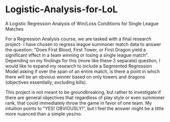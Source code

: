 # Logistic-Analysis-for-LoL
A Logistic Regression Analysis of Win/Loss Conditions for Single League Matches

For a Regression Analysis course, we are tasked with a final research project- I have chosen to regress league summoner match data to answer the question: "Does First Blood, First Tower, or First Dragon yield a significant effect in a team winning or losing a single league match". Depending on my findings for this (more like these 3 separate) question, I would like to expand my research to include a Segmented Regression Model asking if over the span of an entire match, is there a point in which there will be an obvious winner based on only towers and dragons (objectives essentially, excluding kills). 

This project is not meant to be groundbreaking, but rather to investigate if there are general objectives that regardless of play style or even summoner rank, that could immediately throw the game in favor of one team. My intuition points to "YES! OBVIOUSLY!", but I feel the answer might be a little more nuanced than a simple yes/no. 
